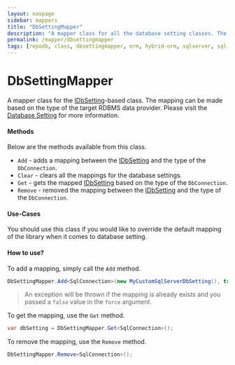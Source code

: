 ```yaml
---
layout: navpage
sidebar: mappers
title: "DbSettingMapper"
description: "A mapper class for all the database setting classes. The mapping can be made based on the type of the target RDBMS data provider."
permalink: /mapper/dbsettingmapper
tags: [repodb, class, dbsettingmapper, orm, hybrid-orm, sqlserver, sqlite, mysql, postgresql]
---
```


# DbSettingMapper

A mapper class for the [IDbSetting](/interface/idbsetting)-based class. The mapping can be made based on the type of the target RDBMS data provider. Please visit the [Database Setting](/extensibility/databasesetting) for more information.

#### Methods

Below are the methods available from this class.

- `Add` - adds a mapping between the [IDbSetting](/interface/idbsetting) and the type of the `DbConnection`.
- `Clear` - clears all the mappings for the database settings.
- `Get` - gets the mapped [IDbSetting](/interface/idbsetting) based on the type of the `DbConnection`.
- `Remove` - removed the mapping between the [IDbSetting](/interface/idbsetting) and the type of the `DbConnection`.

#### Use-Cases

You should use this class if you would like to override the default mapping of the library when it comes to database setting.

#### How to use?

To add a mapping, simply call the `Add` method.

```csharp
DbSettingMapper.Add<SqlConnection>(new MyCustomSqlServerDbSetting(), true);
```

> An exception will be thrown if the mapping is already exists and you passed a `false` value in the `force` argument.

To get the mapping, use the `Get` method.

```csharp
var dbSetting = DbSettingMapper.Get<SqlConnection>();
```

To remove the mapping, use the `Remove` method.

```csharp
DbSettingMapper.Remove<SqlConnection>();
```

